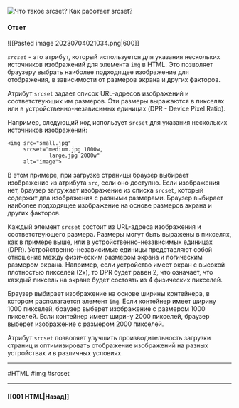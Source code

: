 ![Что такое `srcset`? Как работает `srcset`?](https://youtu.be/70VnuTXi4Wk?t=254)

#### Ответ

![[Pasted image 20230704021034.png|600]]

*`srcset`* - это атрибут, который используется для указания нескольких источников изображений для элемента `img` в HTML. Это позволяет браузеру выбрать наиболее подходящее изображение для отображения, в зависимости от размеров экрана и других факторов.

Атрибут `srcset` задает список URL-адресов изображений и соответствующих им размеров. Эти размеры выражаются в пикселях или в устройственно-независимых единицах (DPR - Device Pixel Ratio).

Например, следующий код использует `srcset` для указания нескольких источников изображений:

```
<img src="small.jpg"
     srcset="medium.jpg 1000w,
             large.jpg 2000w"
     alt="image">
```

В этом примере, при загрузке страницы браузер выбирает изображение из атрибута `src`, если оно доступно. Если изображения нет, браузер загружает изображение из списка `srcset`, который содержит два изображения с разными размерами. Браузер выбирает наиболее подходящее изображение на основе размеров экрана и других факторов.

Каждый элемент `srcset` состоит из URL-адреса изображения и соответствующего размера. Размеры могут быть выражены в пикселях, как в примере выше, или в устройственно-независимых единицах (DPR). Устройственно-независимые единицы представляют собой отношение между физическим размером экрана и логическим размером экрана. Например, если устройство имеет экран с высокой плотностью пикселей (2x), то DPR будет равен 2, что означает, что каждый пиксель на экране будет состоять из 4 физических пикселей.

Браузер выбирает изображение на основе ширины контейнера, в котором располагается элемент `img`. Если контейнер имеет ширину 1000 пикселей, браузер выберет изображение с размером 1000 пикселей. Если контейнер имеет ширину 2000 пикселей, браузер выберет изображение с размером 2000 пикселей.

Атрибут `srcset` позволяет улучшить производительность загрузки страниц и оптимизировать отображение изображений на разных устройствах и в различных условиях.

___
#HTML #img #srcset 

___

#### [[001 HTML|Назад]]